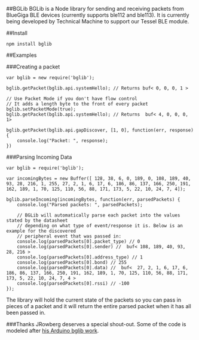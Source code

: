 ##BGLib
BGLib is a Node library for sending and receiving packets from BlueGiga BLE devices (currently supports ble112 and ble113). It is currently being developed by Technical Machine to support our Tessel BLE module.

##Install
```
npm install bglib
```


##Examples

###Creating a packet

```
var bglib = new require('bglib');

bglib.getPacket(bglib.api.systemHello); // Returns buf< 0, 0, 0, 1 >

// Use Packet Mode if you don't have flow control
// It adds a length byte to the front of every packet
bglib.setPacketMode(true);
bglib.getPacket(bglib.api.systemHello); // Returns  buf< 4, 0, 0, 0, 1>

bglib.getPacket(bglib.api.gapDiscover, [1, 0], function(err, response) {
	console.log("Packet: ", response);
})
```
###Parsing Incoming Data

```
var bglib = require('bglib');

var incomingBytes = new Buffer([ 128, 38, 6, 0, 189, 0, 108, 189, 40, 93, 28, 216, 1, 255, 27, 2, 1, 6, 17, 6, 186, 86, 137, 166, 250, 191, 162, 189, 1, 70, 125, 110, 56, 88, 171, 173, 5, 22, 10, 24, 7, 4]);

bglib.parseIncoming(incomingBytes, function(err, parsedPackets) {
	console.log("Parsed packets: ", parsedPackets);

	// BGLib will automatically parse each packet into the values stated by the datasheet
	// depending on what type of event/response it is. Below is an example for the discovered
	// peripheral event that was passed in:
	console.log(parsedPackets[0].packet_type) // 0
	console.log(parsedPackets[0].sender) //  buf< 108, 189, 40, 93, 28, 216 >
	console.log(parsedPackets[0].address_type) // 1
	console.log(parsedPackets[0].bond) // 255
	console.log(parsedPackets[0].data) //  buf<  27, 2, 1, 6, 17, 6, 186, 86, 137, 166, 250, 191, 162, 189, 1, 70, 125, 110, 56, 88, 171, 173, 5, 22, 10, 24, 7, 4 >
	console.log(parsedPackets[0].rssi) // -100
});
```

The library will hold the current state of the packets so you can pass in pieces of a packet and it will return the entire parsed packet when it has all been passed in.

###Thanks
JRowberg deserves a special shout-out. Some of the code is modeled after [his Arduino bglib work](https://github.com/jrowberg/bglib).
